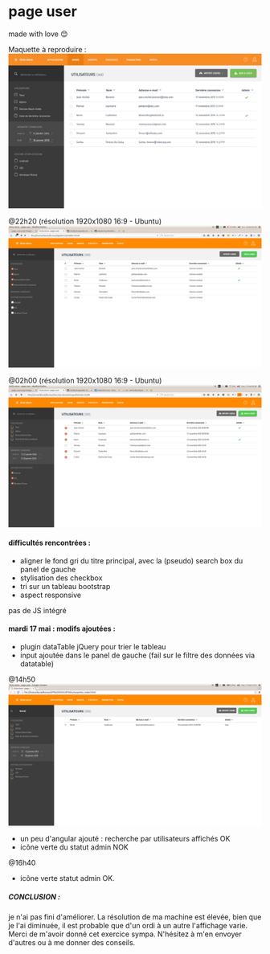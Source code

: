 # page user
made with love :blush:

Maquette à reproduire :
![@reproduire](page_user.png)

@22h20 (résolution 1920x1080 16:9 - Ubuntu)
![WIP - 88%](22h20.png)

@02h00 (résolution 1920x1080 16:9 - Ubuntu)
![WIP - 93%](02h00.png)


#### difficultés rencontrées :
- aligner le fond gri du titre principal, avec la (pseudo) search box du panel de gauche
- stylisation des checkbox
- tri sur un tableau bootstrap
- aspect responsive

pas de JS intégré

#### mardi 17 mai : modifs ajoutées :
- plugin dataTable jQuery pour trier le tableau
- input ajoutée dans le panel de gauche (fail sur le filtre des données via datatable)


@14h50
![WIP - 98%](14h51.png)
- un peu d'angular ajouté : recherche par utilisateurs affichés OK
- icône verte du statut admin NOK

@16h40
- icône verte statut admin OK.

##### CONCLUSION :
je n'ai pas fini d'améliorer. 
La résolution de ma machine est élevée, bien que je l'ai diminuée, il est probable que d'un ordi à un autre l'affichage varie.
Merci de m'avoir donné cet exercice sympa. N'hésitez à m'en envoyer d'autres ou à me donner des conseils.
